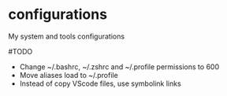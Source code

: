 # configurations
My system and tools configurations

#TODO
- Change ~/.bashrc, ~/.zshrc and ~/.profile permissions to 600
- Move aliases load to ~/.profile
- Instead of copy VScode files, use symbolink links